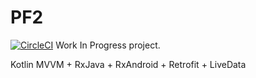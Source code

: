 # PF2
[![CircleCI](https://circleci.com/gh/vastolorde77/PF2.svg?style=svg)](https://circleci.com/gh/vastolorde77/PF2)
Work In Progress project.

Kotlin
MVVM + RxJava + RxAndroid + Retrofit + LiveData 
